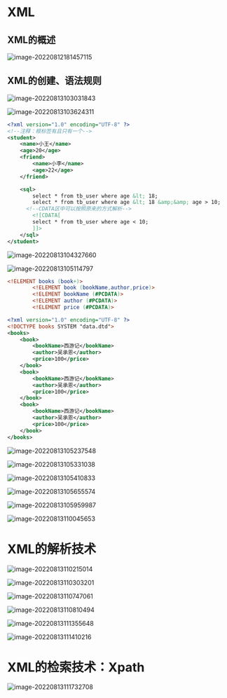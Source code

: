 # XML

## XML的概述

![image-20220812181457115](https://raw.githubusercontent.com/redyouzi/images-for-blog/main/img02/202208121814238.png)







## XML的创建、语法规则

![image-20220813103031843](https://raw.githubusercontent.com/redyouzi/images-for-blog/main/img02/202208131030994.png)

![image-20220813103624311](https://raw.githubusercontent.com/redyouzi/images-for-blog/main/img02/202208131036441.png)

```xml
<?xml version="1.0" encoding="UTF-8" ?>
<!--注释：根标签有且只有一个-->
<student>
    <name>小王</name>
    <age>20</age>
    <friend>
        <name>小李</name>
        <age>22</age>
    </friend>

    <sql>
        select * from tb_user where age &lt; 18;
        select * from tb_user where age &lt; 18 &amp;&amp; age > 10;
      <!--CDATA区中可以按照原来的方式解析-->
        <![CDATA[
        select * from tb_user where age < 10;
        ]]>
    </sql>
</student>
```

![image-20220813104327660](https://raw.githubusercontent.com/redyouzi/images-for-blog/main/img02/202208131043695.png)

![image-20220813105114797](https://raw.githubusercontent.com/redyouzi/images-for-blog/main/img02/202208131051871.png)

```dtd
<!ELEMENT books (book+)>
        <!ELEMENT book (bookName,author,price)>
        <!ELEMENT bookName (#PCDATA)>
        <!ELEMENT author (#PCDATA)>
        <!ELEMENT price (#PCDATA)>
```

```xml
<?xml version="1.0" encoding="UTF-8" ?>
<!DOCTYPE books SYSTEM "data.dtd">
<books>
    <book>
        <bookName>西游记</bookName>
        <author>吴承恩</author>
        <price>100</price>
    </book>
    <book>
        <bookName>西游记</bookName>
        <author>吴承恩</author>
        <price>100</price>
    </book>
    <book>
        <bookName>西游记</bookName>
        <author>吴承恩</author>
        <price>100</price>
    </book>
</books>
```

![image-20220813105237548](https://raw.githubusercontent.com/redyouzi/images-for-blog/main/img02/202208131052620.png)

![image-20220813105331038](https://raw.githubusercontent.com/redyouzi/images-for-blog/main/img02/202208131053119.png)

![image-20220813105410833](https://raw.githubusercontent.com/redyouzi/images-for-blog/main/img02/202208131054928.png)

![image-20220813105655574](https://raw.githubusercontent.com/redyouzi/images-for-blog/main/img02/202208131056662.png)

![image-20220813105959987](https://raw.githubusercontent.com/redyouzi/images-for-blog/main/img02/202208131100058.png)

![image-20220813110045653](https://raw.githubusercontent.com/redyouzi/images-for-blog/main/img02/202208131100738.png)



# XML的解析技术

![image-20220813110215014](https://raw.githubusercontent.com/redyouzi/images-for-blog/main/img02/202208131102077.png)

![image-20220813110303201](https://raw.githubusercontent.com/redyouzi/images-for-blog/main/img02/202208131103245.png)

![image-20220813110747061](https://raw.githubusercontent.com/redyouzi/images-for-blog/main/img02/202208131107132.png)

![image-20220813110810494](https://raw.githubusercontent.com/redyouzi/images-for-blog/main/img02/202208131108556.png)

![image-20220813111355648](https://raw.githubusercontent.com/redyouzi/images-for-blog/main/img02/202208131113721.png)

![image-20220813111410216](https://raw.githubusercontent.com/redyouzi/images-for-blog/main/img02/202208131114282.png)









# XML的检索技术：Xpath



![image-20220813111732708](https://raw.githubusercontent.com/redyouzi/images-for-blog/main/img02/202208131117783.png)

